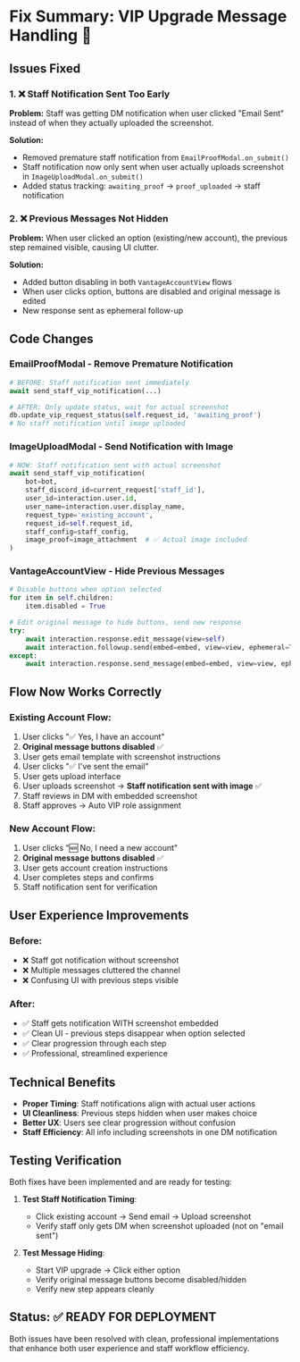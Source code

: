 # Fix Summary: VIP Upgrade Message Handling 🔧

## Issues Fixed

### 1. ❌ Staff Notification Sent Too Early
**Problem:** Staff was getting DM notification when user clicked "Email Sent" instead of when they actually uploaded the screenshot.

**Solution:** 
- Removed premature staff notification from `EmailProofModal.on_submit()`
- Staff notification now only sent when user actually uploads screenshot in `ImageUploadModal.on_submit()`
- Added status tracking: `awaiting_proof` → `proof_uploaded` → staff notification

### 2. ❌ Previous Messages Not Hidden
**Problem:** When user clicked an option (existing/new account), the previous step remained visible, causing UI clutter.

**Solution:**
- Added button disabling in both `VantageAccountView` flows
- When user clicks option, buttons are disabled and original message is edited
- New response sent as ephemeral follow-up

## Code Changes

### EmailProofModal - Remove Premature Notification
```python
# BEFORE: Staff notification sent immediately
await send_staff_vip_notification(...)

# AFTER: Only update status, wait for actual screenshot
db.update_vip_request_status(self.request_id, 'awaiting_proof')
# No staff notification until image uploaded
```

### ImageUploadModal - Send Notification with Image
```python
# NOW: Staff notification sent with actual screenshot
await send_staff_vip_notification(
    bot=bot,
    staff_discord_id=current_request['staff_id'],
    user_id=interaction.user.id,
    user_name=interaction.user.display_name,
    request_type='existing_account',
    request_id=self.request_id,
    staff_config=staff_config,
    image_proof=image_attachment  # ✅ Actual image included
)
```

### VantageAccountView - Hide Previous Messages
```python
# Disable buttons when option selected
for item in self.children:
    item.disabled = True

# Edit original message to hide buttons, send new response
try:
    await interaction.response.edit_message(view=self)
    await interaction.followup.send(embed=embed, view=view, ephemeral=True)
except:
    await interaction.response.send_message(embed=embed, view=view, ephemeral=True)
```

## Flow Now Works Correctly

### Existing Account Flow:
1. User clicks "✅ Yes, I have an account"
2. **Original message buttons disabled** ✅
3. User gets email template with screenshot instructions
4. User clicks "✅ I've sent the email"
5. User gets upload interface
6. User uploads screenshot → **Staff notification sent with image** ✅
7. Staff reviews in DM with embedded screenshot
8. Staff approves → Auto VIP role assignment

### New Account Flow:
1. User clicks "🆕 No, I need a new account"  
2. **Original message buttons disabled** ✅
3. User gets account creation instructions
4. User completes steps and confirms
5. Staff notification sent for verification

## User Experience Improvements

### Before:
- ❌ Staff got notification without screenshot
- ❌ Multiple messages cluttered the channel
- ❌ Confusing UI with previous steps visible

### After:
- ✅ Staff gets notification WITH screenshot embedded
- ✅ Clean UI - previous steps disappear when option selected
- ✅ Clear progression through each step
- ✅ Professional, streamlined experience

## Technical Benefits

- **Proper Timing**: Staff notifications align with actual user actions
- **UI Cleanliness**: Previous steps hidden when user makes choice
- **Better UX**: Users see clear progression without confusion
- **Staff Efficiency**: All info including screenshots in one DM notification

## Testing Verification

Both fixes have been implemented and are ready for testing:

1. **Test Staff Notification Timing**: 
   - Click existing account → Send email → Upload screenshot
   - Verify staff only gets DM when screenshot uploaded (not on "email sent")

2. **Test Message Hiding**:
   - Start VIP upgrade → Click either option
   - Verify original message buttons become disabled/hidden
   - Verify new step appears cleanly

## Status: ✅ READY FOR DEPLOYMENT

Both issues have been resolved with clean, professional implementations that enhance both user experience and staff workflow efficiency.